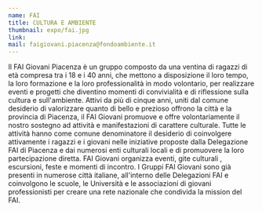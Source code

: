 ```yaml
---
name: FAI
title: CULTURA E AMBIENTE
thumbnail: expo/fai.jpg
link:
mail: faigiovani.piacenza@fondoambiente.it
---
```


Il FAI Giovani Piacenza è un gruppo composto da una ventina di ragazzi di età compresa tra i 18 e i 40 anni, che mettono a disposizione il loro tempo, la loro formazione e la loro professionalità in modo volontario, per realizzare eventi e progetti che diventino momenti di convivialità e di riflessione sulla cultura e sull'ambiente. Attivi da più di cinque anni, uniti dal comune desiderio di valorizzare quanto di bello e prezioso offrono la città e la provincia di Piacenza, il FAI Giovani promuove e offre volontariamente il nostro sostegno ad attività e manifestazioni di carattere culturale. Tutte le attività hanno come comune denominatore il desiderio di coinvolgere attivamente i ragazzi e i giovani nelle iniziative proposte dalla Delegazione FAI di Piacenza e dai numerosi enti culturali locali e di promuovere la loro partecipazione diretta. FAI Giovani organizza eventi, gite culturali , escursioni, feste e momenti di incontro. I Gruppi FAI Giovani sono già presenti in numerose città italiane, all'interno delle Delegazioni FAI e coinvolgono le scuole, le Università e le associazioni di giovani professionisti per creare una rete nazionale che condivida la mission del FAI.


